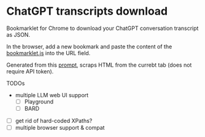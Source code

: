 # ChatGPT transcripts download

Bookmarklet for Chrome to download your ChatGPT conversation transcript as JSON.

In the browser, add a new bookmark and paste the content of the [bookmarklet.js](./bookmarklet.js) into the URL field.

Generated from this [prompt](./prompt.txt), scraps HTML from the currebt tab (does not require API token).

TODOs
 - multiple LLM web UI support
    * [ ] Playground
    * [ ] BARD
 - [ ] get rid of hard-coded XPaths?
 - [ ] multiple browser support & compat
